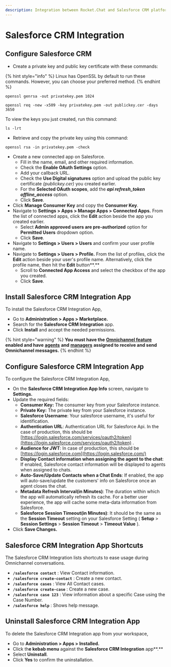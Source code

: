 ```yaml
---
description: Integration between Rocket.Chat and Salesforce CRM platform.
---
```


# Salesforce CRM Integration

## Configure Salesforce CRM&#x20;

* Create a private key and public key certificate with these commands:&#x20;

{% hint style="info" %}
Linux has OpenSSL by default to run these commands. However, you can choose your preferred method.
{% endhint %}

```
openssl genrsa -out privatekey.pem 1024

openssl req -new -x509 -key privatekey.pem -out publickey.cer -days 3650
```

&#x20;To view the keys you just created, run this command:

```
ls -lrt
```

* Retrieve and copy the private key using this command:

```
openssl rsa -in privatekey.pem -check
```

* Create a new connected app on Salesforce.
  * Fill in the name, email, and other required information.
  * Check the **Enable OAuth Settings** option.
  * Add your callback URL.
  * Check the **Use Digital signatures** option and upload the public key certificate _(publickey.cer)_ you created earlier.
  * For the **Selected OAuth scopes**, add the _**api refresh\_token offline\_access**_ option.&#x20;
  * Click **Save**.
* Click **Manage Consumer Key** and copy the **Consumer Key**.
* Navigate to **Settings > Apps > Manage Apps > Connected Apps.** From the list of connected apps, click the **Edit** action beside the app you created earlier.
  * Select **Admin approved users are pre-authorized** option for **Permitted Users** dropdown option.
  * Click **Save**.
* Navigate to **Settings > Users > Users** and confirm your user profile name.&#x20;
* Navigate to **Settings > Users > Profile.** From the list of profiles, click the **Edit** action beside your user's profile name. Alternatively, click the profile name, then hit the **Edit** button**.**&#x20;
  * Scroll to **Connected App Access** and select the checkbox of the app you created.
  * Click **Save**.

## Install Salesforce CRM Integration App

To install the Salesforce CRM Integration App,

* Go to **Administration > Apps > Marketplace.**
* Search for the **Salesforce CRM Integration** app.
* Click **Install** and accept the needed permissions.&#x20;

{% hint style="warning" %}
**You must have the** [**Omnichannel feature**](https://docs.rocket.chat/use-rocket.chat/omnichannel#enable-omnichannel) **enabled and have** [**agents**](https://docs.rocket.chat/use-rocket.chat/omnichannel/agents) **and** [**managers**](https://docs.rocket.chat/use-rocket.chat/omnichannel/managers) **assigned to receive and send Omnichannel messages.**
{% endhint %}

## Configure Salesforce CRM Integration App

To configure the Salesforce CRM Integration App,

* On the **Salesforce CRM Integration App Info** screen, navigate to **Settings.**
* Update the required fields:
  * **Consumer Key:** The consumer key from your Salesforce instance.
  * **Private Key:** The private key from your Salesforce instance.
  * **Salesforce Username**: Your salesforce username, it's useful for identification.
  * **Authentication URL**: Authentication URL for Salesforce Api. In the case of production, this should be [https://login.salesforce.com/services/oauth2/token](https://login.salesforce.com/services/oauth2/token) .&#x20;
  * **Audience for JWT**: In case of production, this should be [https://login.salesforce.com](https://login.salesforce.com/)
  * **Display Contact information when assigning the agent to the chat**: If enabled, Salesforce contact information will be displayed to agents when assigned to chats.
  * **Auto-Save/Update Contacts when a Chat Ends**: If enabled, the app will auto-save/update the customers' info on Salesforce once an agent closes the chat.
  * **Metadata Refresh Interval(in Minutes)**: The duration within which the app will automatically refresh its cache. For a better user experience, the app will cache some meta-data information from Salesforce.
  * **Salesforce Session Timeout(in Minutes)**: It should be the same as the **Session Timeout** setting on your Salesforce Setting ( **Setup** > **Session Settings** > **Session Timeout** > **Timeout Value** ).
* Click **Save Changes.**

## Salesforce CRM Integration App Shortcuts

The Salesforce CRM Integration lists shortcuts to ease usage during Omnichannel conversations.&#x20;

* **`/salesforce contact`** : View Contact information.
* **`/salesforce create-contact`** : Create a new contact.
* **`/salesforce cases`** : View All Contact cases.
* **`/salesforce create-case`** : Create a new case.
* **`/salesforce case 123`** : View information about a specific Case using the Case Number.
* **`/salesforce help`** : Shows help message.

## Uninstall Salesforce CRM Integration App

To delete the Salesforce CRM Integration app from your workspace,

* Go to **Administration > Apps > Installed.**
* Click th**e kebab menu** against the **Salesforce CRM Integration** app**.**
* Select **Uninstall**.
* Click **Yes** to confirm the uninstallation.
